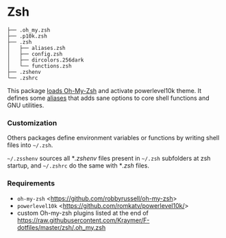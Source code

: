 # Zsh


<!--- Tree block autogenerated by /docgen.py -->
    ├── .oh_my.zsh
    ├── .p10k.zsh
    ├── .zsh
    │   ├── aliases.zsh
    │   ├── config.zsh
    │   ├── dircolors.256dark
    │   └── functions.zsh
    ├── .zshenv
    └── .zshrc
    
This package [loads Oh-My-Zsh](https://github.com/Kraymer/F-dotfiles/blob/master/zsh/.oh_my.zsh) and activate powerlevel10k theme.
It defines some [aliases](https://github.com/Kraymer/F-dotfiles/blob/master/zsh/.zsh/aliases.zsh) that adds sane options to core shell functions and GNU utilities.

### Customization

Others packages define environment variables or functions by writing shell files into `~/.zsh`.

`~/.zsshenv` sources all **.zshenv* files present in `~/.zsh` subfolders at zsh startup, and `~/.zshrc` do the same with **.zsh* files.

### Requirements

- `oh-my-zsh` <<https://github.com/robbyrussell/oh-my-zsh>>
- `powerlevel10k` <<https://github.com/romkatv/powerlevel10k/>>
- custom Oh-my-zsh plugins listed at the end of https://raw.githubusercontent.com/Kraymer/F-dotfiles/master/zsh/.oh_my.zsh
